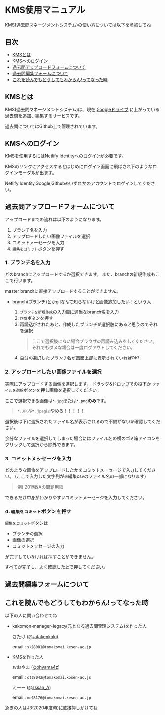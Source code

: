 # KMS使用マニュアル
KMS(過去問マネージメントシステム)の使い方については以下を参照してね
## 目次
* [KMSとは](#about)
* [KMSへのログイン](#login)
* [過去問アップロードフォームについて](#upload)
* [過去問編集フォームについて](#edit)
* [これを読んでもどうしてもわからん!ってなった時](#help)

<a id="about"></a>
## KMSとは
KMS(過去問マネージメントシステム)は、現在 [Googleドライブ](https://drive.google.com/drive/u/0/folders/1_9maxePxGKNncFftuTUckgSsxZ8CaUd7) に上がっている過去問を追加、編集するサービスです。

過去問についてはGithub上で管理されています。

<a id="login"></a>
## KMSへのログイン
KMSを使用するにはNetlify Identityへのログインが必要です。

KMSのリンクにアクセスするとはじめにログイン画面に飛ばされ下のようなログインモーダルが出ます。

Netlify Identity,Google,Githubのいずれかのアカウントでログインしてください。


<a id="upload"></a>
## 過去問アップロードフォームについて
アップロードまでの流れは以下のようになります。
1. ブランチ名を入力
1. アップロードしたい画像ファイルを選択
1. コミットメーセージを入力
1. `編集をコミット`ボタンを押す

### 1. ブランチ名を入力
どのbranchにアップロードするか選択できます。
また、branchの新規作成もここで行います。

master branchに直接アップロードすることができません。

- branch(ブランチ)とかgitなんて知らないけど画像追加したい！という人

    1. `ブランチを新規作成`の入力欄に適当なbranch名を入力
    1. `作成`ボタンを押す
    1. 再読込がされたあと、作成したブランチが選択肢にあると思うのでそれを選択
        > ここで選択肢にない場合ブラウザの再読み込みをしてください。
        > それでもダメな場合は一度ログアウトしてください。
    1. 自分の選択したブランチ名が画面上部に表示されていればOK!

### 2. アップロードしたい画像ファイルを選択
実際にアップロードする画像を選択します、
ドラッグ&ドロップでの投下か
`ファイルを選択`ボタンを押し画像を選択してください。

ここで選択できる画像は`*.jpg`または`*.png`**のみ**です。
> `*.JPG`や`*.jpeg`は**やめろ！！！！！**

選択後は下に選択されたファイル名が表示されるので不備がないか確認してください。

余分なファイルを選択してしまった場合にはファイル名の横のゴミ箱アイコンをクリックして選択から除外できます。

### 3. コミットメッセージを入力
どのような画像をアップロードしたかをコミットメーセージで入力してください。
(ここで入力した文字列が未編集csvのファイル名の一部になります)
> 例) 2019数Aの問題用紙

できるだけ中身がわかりやすいコミットメーセージを入力してください。

### 4. `編集をコミット`ボタンを押す
`編集をコミット`ボタンは
* ブランチの選択
* 画像の選択
* コミットメッセージの入力

が完了していなければ押すことができません。

すべてが完了し、よく確認した上で押してください。

<a id="edit"></a>
## 過去問編集フォームについて

<a id="help"></a>
## これを読んでもどうしてもわからん!ってなった時
以下の人に問い合わせてね

- kakomon-manager-legacy(元となる過去問管理システム)を作った人

    さたけ ([@satakenkoki](https://twitter.com/satakenkoki))

    email : `sk18081@tomakomai.kesen-ac.jp`

- KMSを作った人

    おおやま ([@ohyama4z](https://twitter.com/ohyama4z))

    email : `ot18042@tomakomai.kosen-ac.js`

    えーー ([@assan_A](https://twitter.com/asann__A))

    email : `me18176@tomakomai.kesen-ac.jp`

急ぎの人はJ3(2020年度時)に直接押しかけてね

